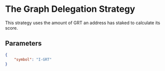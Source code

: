 # The Graph Delegation Strategy

This strategy uses the amount of GRT an address has staked to calculate its score.

## Parameters

```json
{
    "symbol": "I-GRT"
}
```
